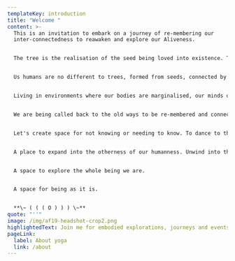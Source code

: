 ```yaml
---
templateKey: introduction
title: "Welcome "
content: >-
  This is an invitation to embark on a journey of re-membering our
  inter-connectedness to reawaken and explore our Aliveness.


  The tree is the realisation of the seed being loved into existence. The seed is a gift paid forward, an intelligent imprint of nature, uniquely expressed, a miraculous becoming. Intrinsically connected with the elements the seed grows, nourished safely within the earth, hydrated by the rain, energised by the sun and breathed by the air. As the seed sprouts expanding roots, the sapling grows ever towards the light, to become the tree it was designed to become. 


  Us humans are no different to trees, formed from seeds, connected by the roots of before and ever expanding towards the beyond. We are loved into existence. Intrinsically connected to one another. 


  Living in environments where our bodies are marginalised, our minds overloaded and our hearts neglected, the emotional wounds we receive are normalised and not acknowledged so often go unchecked and unhealed. As humans our beliefs, stories and intentions are the seeds of our life, our perception and experience of the outer world a reflection and manifestation of what we are nurturing or neglecting within us. 


  We are being called back to the old ways to be re-membered and connected in these modern global times. Embodiment and heart-centred practices invite us to re-member that we are that we are more, to embrace our whole being, to receive valuable healing and empowering information our bodies hold.


  Let's create space for not knowing or needing to know. To dance to the music of our curiosity. Explore the order and disordering of aliveness. Notice the blips and textures and movements. 


  A place to expand into the otherness of our humanness. Unwind into the freedom of discomfort or the discomfort of freedom. Backstroke in the joy of beautiful imperfections 


  A space to explore the whole being we are. 


  A space for being as it is.


  **\~ ( ( ( O ) ) ) \~**
quote: "''"
image: /img/af19-headshot-crop2.png
highlightedText: Join me for embodied explorations, journeys and events.
pageLink:
  label: About yoga
  link: /about
---
```

